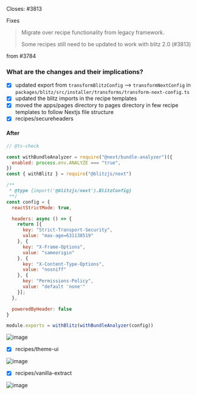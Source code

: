 <!--
Thanks for opening a PR! Your contribution is much appreciated.
To make sure your PR is handled as smoothly as possible please:
 - Link issue via "Closes #[issue_number]
 - Choose & follow the right checklist for the change that you're making:
-->

Closes: #3813 

Fixes
> Migrate over recipe functionality from legacy framework.
> 
> Some recipes still need to be updated to work with blitz 2.0 (#3813)

from #3784


### What are the changes and their implications?
- [x] updated export from ```transformBlitzConfig``` --> ```transformNextConfig``` in ```packages/blitz/src/installer/transforms/transform-next-config.ts```
- [x] updated the blitz imports in the recipe templates
- [x] moved the apps/pages directory to pages directory in few recipe templates to follow Nextjs file structure   
- [x] recipes/secureheaders
#### After
```js
// @ts-check

const withBundleAnalyzer = require("@next/bundle-analyzer")({
  enabled: process.env.ANALYZE === "true",
})
const { withBlitz } = require("@blitzjs/next")

/**
 * @type {import('@blitzjs/next').BlitzConfig}
 **/
const config = {
  reactStrictMode: true,

  headers: async () => {
    return [{
      key: "Strict-Transport-Security",
      value: "max-age=631138519"
    }, {
      key: "X-Frame-Options",
      value: "sameorigin"
    }, {
      key: "X-Content-Type-Options",
      value: "nosniff"
    }, {
      key: "Permissions-Policy",
      value: "default 'none'"
    }];
  },

  poweredByHeader: false
}

module.exports = withBlitz(withBundleAnalyzer(config))
```

![image](https://user-images.githubusercontent.com/83594610/188283722-ff3dfc58-0590-4415-882e-915af794afa7.png)

 - [x]  recipes/theme-ui

![image](https://user-images.githubusercontent.com/83594610/188283574-1c3aa39d-fd5d-4978-8221-416a14b9b982.png)

 - [x]  recipes/vanilla-extract
 
![image](https://user-images.githubusercontent.com/83594610/188283503-8df73897-4de0-4a6a-b70a-ef4356c471d3.png)
